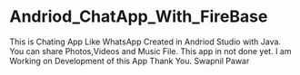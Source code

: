 # Andriod_ChatApp_With_FireBase
This is Chating App Like WhatsApp Created in Andriod Studio with Java. 
You can share Photos,Videos and Music File.
This app in not done yet. I am Working on Development of this App
Thank You.
Swapnil Pawar
